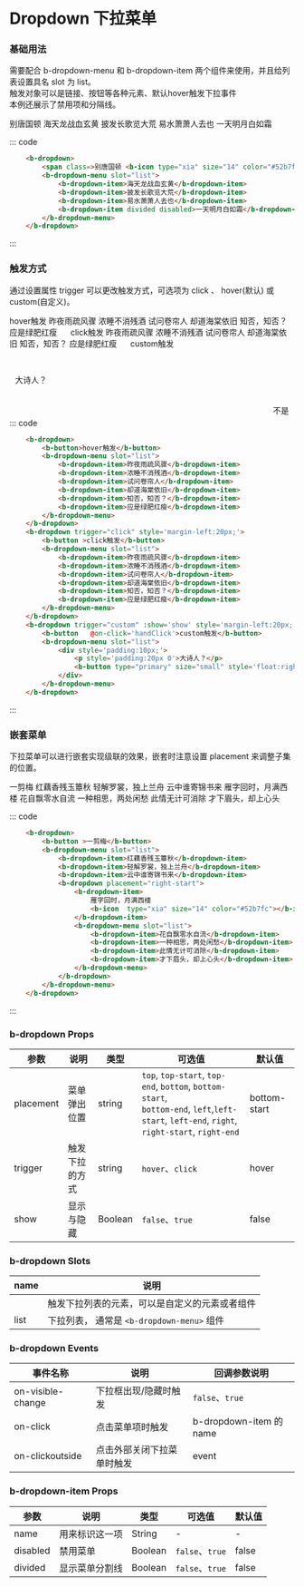 <script>
export default {
	data () {
		return {
			show:false
		}
	},
	methods:{
		handClick(){
			this.show = !this.show
		}
	}
}
</script>

# Dropdown 下拉菜单
### 基础用法
需要配合 b-dropdown-menu 和 b-dropdown-item 两个组件来使用，并且给列表设置具名 slot 为 list。<br/>
触发对象可以是链接、按钮等各种元素、默认hover触发下拉事件<br/>
本例还展示了禁用项和分隔线。<br/>
<div class="example">
	<div class="example-box">
		<b-dropdown>
			<span>别唐国顿 <b-icon type="xia" size="14" color="#52b7fc"></b-icon></span>
			<b-dropdown-menu slot="list">
				<b-dropdown-item>海天龙战血玄黄</b-dropdown-item>
				<b-dropdown-item>披发长歌览大荒</b-dropdown-item>
				<b-dropdown-item>易水萧萧人去也</b-dropdown-item>
				<b-dropdown-item divided disabled>一天明月白如霜</b-dropdown-item>
			</b-dropdown-menu>
		</b-dropdown>
	</div>
</div>

::: code
```html
	<b-dropdown>
		<span class=>别唐国顿 <b-icon type="xia" size="14" color="#52b7fc"></b-icon></span>
		<b-dropdown-menu slot="list">
			<b-dropdown-item>海天龙战血玄黄</b-dropdown-item>
			<b-dropdown-item>披发长歌览大荒</b-dropdown-item>
			<b-dropdown-item>易水萧萧人去也</b-dropdown-item>
			<b-dropdown-item divided disabled>一天明月白如霜</b-dropdown-item>
		</b-dropdown-menu>
	</b-dropdown>
```
:::


### 触发方式
通过设置属性 trigger 可以更改触发方式，可选项为 click 、 hover(默认) 或 custom(自定义)。
<div class="example">
    <div class="example-box">
		<b-dropdown>
			<b-button >hover触发</b-button>
			<b-dropdown-menu slot="list">
				<b-dropdown-item>昨夜雨疏风骤</b-dropdown-item>
				<b-dropdown-item>浓睡不消残酒</b-dropdown-item>
				<b-dropdown-item>试问卷帘人</b-dropdown-item>
				<b-dropdown-item>却道海棠依旧</b-dropdown-item>
				<b-dropdown-item>知否，知否？</b-dropdown-item>
				<b-dropdown-item>应是绿肥红瘦</b-dropdown-item>
			</b-dropdown-menu>
		</b-dropdown>
		<b-dropdown trigger="click" style='margin-left:20px;'>
			<b-button >click触发</b-button>
			<b-dropdown-menu slot="list">
				<b-dropdown-item>昨夜雨疏风骤</b-dropdown-item>
				<b-dropdown-item>浓睡不消残酒</b-dropdown-item>
				<b-dropdown-item>试问卷帘人</b-dropdown-item>
				<b-dropdown-item>却道海棠依旧</b-dropdown-item>
				<b-dropdown-item>知否，知否？</b-dropdown-item>
				<b-dropdown-item>应是绿肥红瘦</b-dropdown-item>
			</b-dropdown-menu>
		</b-dropdown>
		<b-dropdown trigger="custom" :show='show' style='margin-left:20px;'>
			<b-button  @on-click='handClick'>custom触发</b-button>
			<b-dropdown-menu slot="list">
				<div style='padding:10px;'>
					<p style='padding:20px 0'>大诗人？</p>
					<b-button type="primary" size="small" style='float:right;' @on-click='handClick'>不是</b-button>
				</div>
			</b-dropdown-menu>
		</b-dropdown>
    </div>
</div>

::: code
```html
	<b-dropdown>
		<b-button>hover触发</b-button>
		<b-dropdown-menu slot="list">
			<b-dropdown-item>昨夜雨疏风骤</b-dropdown-item>
			<b-dropdown-item>浓睡不消残酒</b-dropdown-item>
			<b-dropdown-item>试问卷帘人</b-dropdown-item>
			<b-dropdown-item>却道海棠依旧</b-dropdown-item>
			<b-dropdown-item>知否，知否？</b-dropdown-item>
			<b-dropdown-item>应是绿肥红瘦</b-dropdown-item>
		</b-dropdown-menu>
	</b-dropdown>
	<b-dropdown trigger="click" style='margin-left:20px;'>
		<b-button >click触发</b-button>
		<b-dropdown-menu slot="list">
			<b-dropdown-item>昨夜雨疏风骤</b-dropdown-item>
			<b-dropdown-item>浓睡不消残酒</b-dropdown-item>
			<b-dropdown-item>试问卷帘人</b-dropdown-item>
			<b-dropdown-item>却道海棠依旧</b-dropdown-item>
			<b-dropdown-item>知否，知否？</b-dropdown-item>
			<b-dropdown-item>应是绿肥红瘦</b-dropdown-item>
		</b-dropdown-menu>
	</b-dropdown>
	<b-dropdown trigger="custom" :show='show' style='margin-left:20px;'>
		<b-button   @on-click='handClick'>custom触发</b-button>
		<b-dropdown-menu slot="list">
			<div style='padding:10px;'>
				<p style='padding:20px 0'>大诗人？</p>
				<b-button type="primary" size="small" style='float:right;' @on-click='handClick'>不是</b-button>
			</div>
		</b-dropdown-menu>
	</b-dropdown>
```
:::


### 嵌套菜单
下拉菜单可以进行嵌套实现级联的效果，嵌套时注意设置 placement 来调整子集的位置。
<div class="example">
    <div class="example-box">
		<b-dropdown>
			<b-button >一剪梅</b-button>
			<b-dropdown-menu slot="list">
				<b-dropdown-item>红藕香残玉簟秋</b-dropdown-item>
				<b-dropdown-item>轻解罗裳，独上兰舟</b-dropdown-item>
				<b-dropdown-item>云中谁寄锦书来</b-dropdown-item>
				<b-dropdown placement="right-start">
					<b-dropdown-item>
						雁字回时，月满西楼
						<b-icon  type="xia" size="14" color="#52b7fc"></b-icon>
					</b-dropdown-item>
					<b-dropdown-menu slot="list">
						<b-dropdown-item>花自飘零水自流</b-dropdown-item>
						<b-dropdown-item>一种相思，两处闲愁</b-dropdown-item>
						<b-dropdown-item>此情无计可消除</b-dropdown-item>
						<b-dropdown-item>才下眉头，却上心头</b-dropdown-item>
					</b-dropdown-menu>
				</b-dropdown>
			</b-dropdown-menu>
		</b-dropdown>
	</div>
</div>


::: code
```html
	<b-dropdown>
		<b-button >一剪梅</b-button>
		<b-dropdown-menu slot="list">
			<b-dropdown-item>红藕香残玉簟秋</b-dropdown-item>
			<b-dropdown-item>轻解罗裳，独上兰舟</b-dropdown-item>
			<b-dropdown-item>云中谁寄锦书来</b-dropdown-item>
			<b-dropdown placement="right-start">
				<b-dropdown-item>
					雁字回时，月满西楼
					<b-icon  type="xia" size="14" color="#52b7fc"></b-icon>
				</b-dropdown-item>
				<b-dropdown-menu slot="list">
					<b-dropdown-item>花自飘零水自流</b-dropdown-item>
					<b-dropdown-item>一种相思，两处闲愁</b-dropdown-item>
					<b-dropdown-item>此情无计可消除</b-dropdown-item>
					<b-dropdown-item>才下眉头，却上心头</b-dropdown-item>
				</b-dropdown-menu>
			</b-dropdown>
		</b-dropdown-menu>
	</b-dropdown>
```
:::

### b-dropdown Props

| 参数    |  说明  | 类型   | 可选值 | 默认值     |
| -----  | -----  | ---   | --- | ---     |
| placement    | 菜单弹出位置 | string | `top`, `top-start`, `top-end`, `bottom`, `bottom-start`,<br/>`bottom-end`, `left`,`left-start`, `left-end`, `right`, `right-start`, `right-end`| bottom-start |
| trigger      | 触发下拉的方式  | string | `hover`、`click` | hover   |
| show      | 显示与隐藏  | Boolean | `false`、`true` | false   |
### b-dropdown Slots

| name | 说明                                           |
| ---- | ---------------------------------------------- |
|      | 触发下拉列表的元素，可以是自定义的元素或者组件 |
| list | 下拉列表， 通常是 `<b-dropdown-menu>` 组件     |

### b-dropdown Events

| 事件名称       | 说明                     | 回调参数说明                    |
| -------------- | ------------------------ | ------------------------------- |
| on-visible-change | 下拉框出现/隐藏时触发    |  `false`、`true`      |
| on-click | 点击菜单项时触发    |  b-dropdown-item 的 name      |
| on-clickoutside | 点击外部关闭下拉菜单时触发  |  event     |

### b-dropdown-item Props

| 参数     | 说明           | 类型                   | 可选值 | 默认值 |
| -------- | -------------- | ---------------------- | ------ | ------ |
| name | 用来标识这一项       | String | - | -   |
| disabled | 禁用菜单       | Boolean | `false`、`true` | false   |
| divided  | 显示菜单分割线  | Boolean | `false`、`true` | false   |
